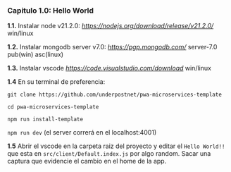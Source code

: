 ### Capitulo 1.0: Hello World

**1.1.** Instalar node v21.2.0: *https://nodejs.org/download/release/v21.2.0/* win/linux

**1.2.** Instalar mongodb server v7.0: *https://pgp.mongodb.com/* server-7.0 pub(win) asc(linux)

**1.3.** Instalar vscode *https://code.visualstudio.com/download* win/linux

**1.4** En su terminal de preferencia:

`git clone https://github.com/underpostnet/pwa-microservices-template`

`cd pwa-microservices-template`

`npm run install-template`

`npm run dev` (el server correrá en el localhost:4001)

**1.5** Abrir el vscode en la carpeta raiz del proyecto y editar el `Hello World!!` que esta en `src/client/Default.index.js` por algo random. Sacar una captura que evidencie el cambio en el home de la app.
